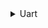 <details>

<summary>Uart</summary>

SoC Uart is located at the top right corner of the board, as shown in the images below.

![Jupiter interface](md/jupiter/interface.png)

![Jupiter uart detail](md/jupiter/uart-detail.png)

</details>